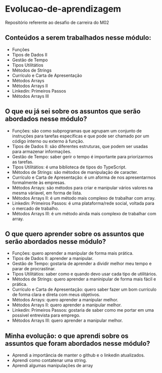 # Evolucao-de-aprendizagem
Repositório referente ao desafio de carreira do M02


## Conteúdos a serem trabalhados nesse módulo:

- Funções
- Tipos de Dados II
- Gestão de Tempo
- Tipos Utilitátios
- Métodos de Strings
- Currículo e Carta de Apresentação
- Métodos Arrays
- Métodos Arrays II
- Linkedin: Primeiros Passos
- Métodos Arrays III
  

## O que eu já sei sobre os assuntos que serão abordados nesse módulo?

- Funções: são como subprogramas que agrupam um conjunto de instruções para tarefas específicas e que pode ser chamado por um código interno ou externo à função.
- Tipos de Dados II: são diferentes estruturas, que podem ser usadas para armazenar informações.
- Gestão de Tempo: saber gerir o tempo é importante para priorizarmos as tarefas.
- Tipos Utilitátios: é uma biblioteca de tipos do TypeScript.
- Métodos de Strings: são métodos de manipulação de caracter.
- Currículo e Carta de Apresentação: é um aforma de nos apresentarmos formalmente às empresas.
- Métodos Arrays: são métodos para criar e manipular vários valores na mesma váriavel, em forma de lista.
- Métodos Arrays II: é um método mais complexo de trabalhar com array.
- Linkedin: Primeiros Passos: é uma plataforma/rede social, voltada para o mercado de trabalho.
- Métodos Arrays III: é um método ainda mais complexo de trabalhar com array.
  

## O que quero aprender sobre os assuntos que serão abordados nesse módulo?

- Funções: quero aprender a manipular de forma mais prática.
- Tipos de Dados II: aprender a manipular.
- Gestão de Tempo: gostaria de aprender a dividir melhor meu tempo e parar de procrastinar.
- Tipos Utilitátios: saber como e quando devo usar cada tipo de utilitários.
- Métodos de Strings: quero aprender a maninipular de forma mais fácil e prática.
- Currículo e Carta de Apresentação: quero saber fazer um bom currículo de forma clara e direta com meus objetivos.
- Métodos Arrays: quero aprender a manipular melhor.
- Métodos Arrays II: quero aprender a manipular melhor.
- Linkedin: Primeiros Passos: gostaria de saber como me portar em uma possivel entrevista para emprego.
- Métodos Arrays III: quero aprender a manipular melhor.

  
## Minha evolução: o que aprendi sobre os assuntos que foram abordados nesse módulo?

- Aprendi a importância de manter o github e o linkedin atualizados.
- Aprendi como contatenar uma string.
- Aprendi algumas manipulações de array
  
